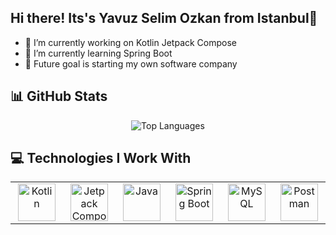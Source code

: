 ## Hi there! Its's Yavuz Selim Ozkan from Istanbul👋


- 🔭 I’m currently working on Kotlin Jetpack Compose
- 🌱 I’m currently learning Spring Boot
- 🎯 Future goal is starting my own software company


 ## 📊 GitHub Stats

<p align="center">
  <img src="https://github-readme-stats.vercel.app/api/top-langs/?username=yavuzselimozkan&layout=compact&theme=dark&hide=swift,objectivec,dart" alt="Top Languages" />
</p>


## 💻 Technologies I Work With

<table align="center">
  <tr>
    <td align="center" width="120" style="border: none;">
      <img src="https://cdn.jsdelivr.net/gh/devicons/devicon/icons/kotlin/kotlin-original.svg" height="60" alt="Kotlin"/>
    </td>
    <td align="center" width="120" style="border: none;">
      <img src="https://cdn.jsdelivr.net/gh/devicons/devicon/icons/jetpackcompose/jetpackcompose-original.svg" height="60" alt="Jetpack Compose"/>
    </td>
    <td align="center" width="120" style="border: none;">
      <img src="https://cdn.jsdelivr.net/gh/devicons/devicon/icons/java/java-original.svg" height="60" alt="Java"/>
    </td>
    <td align="center" width="120" style="border: none;">
      <img src="https://cdn.jsdelivr.net/gh/devicons/devicon/icons/spring/spring-original.svg" height="60" alt="Spring Boot"/>
    </td>
    <td align="center" width="120" style="border: none;">
      <img src="https://cdn.jsdelivr.net/gh/devicons/devicon/icons/mysql/mysql-original.svg" height="60" alt="MySQL"/>
    </td>
    <td align="center" width="120" style="border: none;">
      <img src="https://cdn.jsdelivr.net/gh/devicons/devicon/icons/postman/postman-original.svg" height="60" alt="Postman"/>
    </td>
  </tr>
</table>
